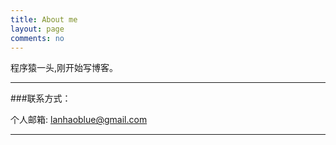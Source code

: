 ```yaml
---
title: About me
layout: page
comments: no
---
```


程序猿一头,刚开始写博客。

----

###联系方式：        

个人邮箱: [lanhaoblue@gmail.com](mailto:lanhaoblue@gmail.com)     

----
